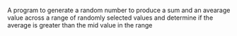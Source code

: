 A program to generate a random number to produce a sum and an avearage value across a
range of randomly selected values and determine if the average is greater than the mid value 
in the range

